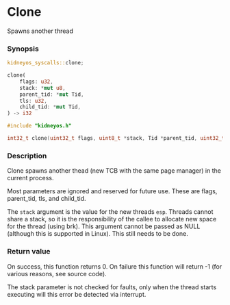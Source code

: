 # Clone

Spawns another thread

### Synopsis

```rs
kidneyos_syscalls::clone;

clone(
    flags: u32,
    stack: *mut u8,
    parent_tid: *mut Tid,
    tls: u32,
    child_tid: *mut Tid,
) -> i32
```

```c
#include "kidneyos.h"

int32_t clone(uint32_t flags, uint8_t *stack, Tid *parent_tid, uint32_t tls, Tid *child_tid);
```

### Description

Clone spawns another thead (new TCB with the same page manager) in the current process.

Most parameters are ignored and reserved for future use. These are flags, parent_tid, tls, and child_tid.

The `stack` argument is the value for the new threads `esp`. Threads cannot share a stack, so it is the responsibility of the callee to allocate new space for the thread (using brk).
This argument cannot be passed as NULL (although this is supported in Linux). This still needs to be done.

### Return value

On success, this function returns 0. On failure this function will return -1 (for various reasons, see source code).

The stack parameter is not checked for faults, only when the thread starts executing will this error be detected via interrupt.
